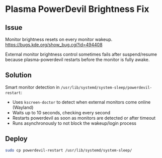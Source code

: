 # Plasma PowerDevil Brightness Fix

## Issue

Monitor brightness resets on every monitor wakeup.
https://bugs.kde.org/show_bug.cgi?id=494408

External monitor brightness control sometimes fails after suspend/resume because plasma-powerdevil restarts before the monitor is fully awake.

## Solution
Smart monitor detection in `/usr/lib/systemd/system-sleep/powerdevil-restart`:
- Uses `kscreen-doctor` to detect when external monitors come online (Wayland)
- Waits up to 10 seconds, checking every second
- Restarts powerdevil as soon as monitors are detected or after timeout
- Runs asynchronously to not block the wakeup/login process

## Deploy

```bash
sudo cp powerdevil-restart /usr/lib/systemd/system-sleep/
```
